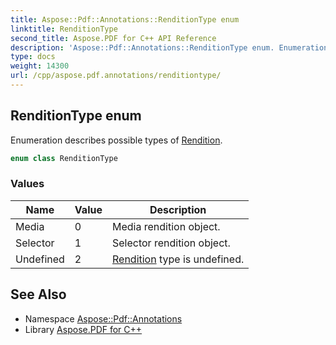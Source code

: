 ```yaml
---
title: Aspose::Pdf::Annotations::RenditionType enum
linktitle: RenditionType
second_title: Aspose.PDF for C++ API Reference
description: 'Aspose::Pdf::Annotations::RenditionType enum. Enumeration describes possible types of Rendition in C++.'
type: docs
weight: 14300
url: /cpp/aspose.pdf.annotations/renditiontype/
---
```

## RenditionType enum


Enumeration describes possible types of [Rendition](../rendition/).

```cpp
enum class RenditionType
```

### Values

| Name | Value | Description |
| --- | --- | --- |
| Media | 0 | Media rendition object. |
| Selector | 1 | Selector rendition object. |
| Undefined | 2 | [Rendition](../rendition/) type is undefined. |

## See Also

* Namespace [Aspose::Pdf::Annotations](../)
* Library [Aspose.PDF for C++](../../)
